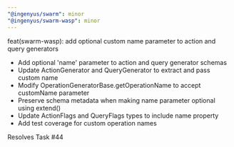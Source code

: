 ```yaml
---
"@ingenyus/swarm": minor
"@ingenyus/swarm-wasp": minor
---
```


feat(swarm-wasp): add optional custom name parameter to action and query generators

- Add optional 'name' parameter to action and query generator schemas
- Update ActionGenerator and QueryGenerator to extract and pass custom name
- Modify OperationGeneratorBase.getOperationName to accept customName parameter
- Preserve schema metadata when making name parameter optional using extend()
- Update ActionFlags and QueryFlags types to include name property
- Add test coverage for custom operation names

Resolves Task #44
